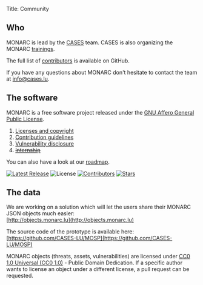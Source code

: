 Title: Community


## Who

MONARC is lead by the [CASES](https://www.cases.lu) team.
CASES is also organizing the MONARC [trainings](/trainings).

The full list of
[contributors](https://github.com/monarc-project/MonarcAppFO/blob/master/AUTHORS)
is available on GitHub.

If you have any questions about MONARC don't hesitate to contact the team at
[info@cases.lu](mailto:info@cases.lu).

## The software

MONARC is a free software project released under the
[GNU Affero General Public License](https://www.gnu.org/licenses/agpl-3.0.html).


1. [Licenses and copyright](/community/licenses-and-copyright)
2. [Contribution guidelines](/community/contribution-guidelines)
3. [Vulnerability disclosure](/community/vulnerability-disclosure)
4. [<s>Internship</s>](/internship)

You can also have a look at our [roadmap](https://github.com/monarc-project/MonarcAppFO/wiki/Roadmap).

[![Latest Release](https://img.shields.io/github/release/monarc-project/MonarcAppFO.svg?style=flat-square)](https://github.com/monarc-project/MonarcAppFO/releases/latest)
![License](https://img.shields.io/github/license/monarc-project/MonarcAppFO.svg?style=flat-square)
[![Contributors](https://img.shields.io/github/contributors/monarc-project/MonarcAppFO.svg?style=flat-square)](https://github.com/monarc-project/MonarcAppFO/graphs/contributors)
[![Stars](https://img.shields.io/github/stars/monarc-project/MonarcAppFO.svg?style=flat-square)](https://github.com/monarc-project/MonarcAppFO/stargazers)


## The data

We are working on a solution which will let the users share their MONARC JSON
objects much easier:  
[http://objects.monarc.lu](http://objects.monarc.lu)

The source code of the prototype is available here:  
[https://github.com/CASES-LU/MOSP](https://github.com/CASES-LU/MOSP)

MONARC objects (threats, assets, vulnerabilities) are licensed under
[CC0 1.0 Universal (CC0 1.0)](https://creativecommons.org/publicdomain/zero/1.0/) - Public Domain Dedication.
If a specific author wants to license an object under a different license,
a pull request can be requested.
